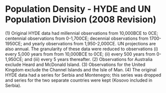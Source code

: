 # Population Density - HYDE and UN Population Division (2008 Revision)

(1) Original HYDE data had millennial observations from 10,000BCE to 0CE; centennial observations from 0-1,700CE; decennial observations from 1700-1950CE; and yearly observations from 1,950-2,000CE. UN projections are also annual. The granularity of these data were reduced to observations (i) every 5,000 years from from 10,000BCE to 0CE; (ii) every 500 years from 0-1,950CE; and (iii) every 5 years thereafter. (2) Observations for Australia exclude Heard and McDonald Island. (3) Observations for the United Kingdom exclude the Channel Islands and the Isle of Man. (4) The original HYDE data had a series for Serbia and Montenegro; this series was dropped and series for the two separate countries were kept (Kosovo included in Serbia).